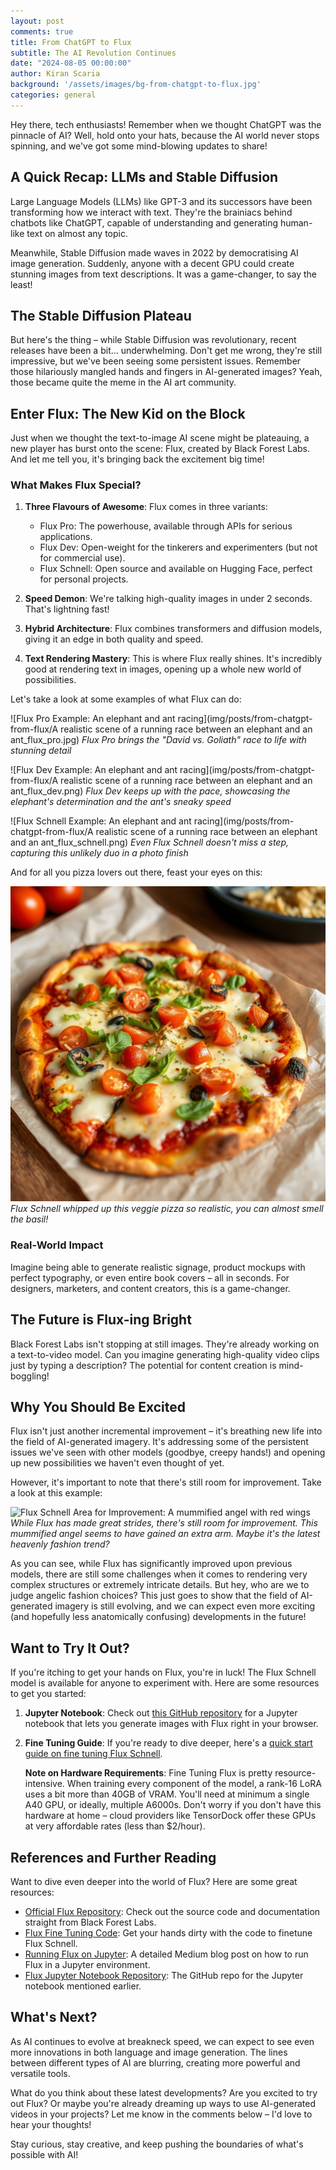 ```yaml
---
layout: post
comments: true
title: From ChatGPT to Flux
subtitle: The AI Revolution Continues
date: "2024-08-05 00:00:00"
author: Kiran Scaria
background: '/assets/images/bg-from-chatgpt-to-flux.jpg'
categories: general
---
```


Hey there, tech enthusiasts! Remember when we thought ChatGPT was the pinnacle of AI? Well, hold onto your hats, because the AI world never stops spinning, and we've got some mind-blowing updates to share!

## A Quick Recap: LLMs and Stable Diffusion

Large Language Models (LLMs) like GPT-3 and its successors have been transforming how we interact with text. They're the brainiacs behind chatbots like ChatGPT, capable of understanding and generating human-like text on almost any topic.

Meanwhile, Stable Diffusion made waves in 2022 by democratising AI image generation. Suddenly, anyone with a decent GPU could create stunning images from text descriptions. It was a game-changer, to say the least!

## The Stable Diffusion Plateau

But here's the thing – while Stable Diffusion was revolutionary, recent releases have been a bit... underwhelming. Don't get me wrong, they're still impressive, but we've been seeing some persistent issues. Remember those hilariously mangled hands and fingers in AI-generated images? Yeah, those became quite the meme in the AI art community.

## Enter Flux: The New Kid on the Block

Just when we thought the text-to-image AI scene might be plateauing, a new player has burst onto the scene: Flux, created by Black Forest Labs. And let me tell you, it's bringing back the excitement big time!

### What Makes Flux Special?

1. **Three Flavours of Awesome**: Flux comes in three variants:
   - Flux Pro: The powerhouse, available through APIs for serious applications.
   - Flux Dev: Open-weight for the tinkerers and experimenters (but not for commercial use).
   - Flux Schnell: Open source and available on Hugging Face, perfect for personal projects.

2. **Speed Demon**: We're talking high-quality images in under 2 seconds. That's lightning fast!

3. **Hybrid Architecture**: Flux combines transformers and diffusion models, giving it an edge in both quality and speed.

4. **Text Rendering Mastery**: This is where Flux really shines. It's incredibly good at rendering text in images, opening up a whole new world of possibilities.

Let's take a look at some examples of what Flux can do:

![Flux Pro Example: An elephant and ant racing](img/posts/from-chatgpt-from-flux/A realistic scene of a running race between an elephant and an ant_flux_pro.jpg)
*Flux Pro brings the "David vs. Goliath" race to life with stunning detail*

![Flux Dev Example: An elephant and ant racing](img/posts/from-chatgpt-from-flux/A realistic scene of a running race between an elephant and an ant_flux_dev.png)
*Flux Dev keeps up with the pace, showcasing the elephant's determination and the ant's sneaky speed*

![Flux Schnell Example: An elephant and ant racing](img/posts/from-chatgpt-from-flux/A realistic scene of a running race between an elephant and an ant_flux_schnell.png)
*Even Flux Schnell doesn't miss a step, capturing this unlikely duo in a photo finish*

And for all you pizza lovers out there, feast your eyes on this:

![Flux Schnell Vegetable Pizza](img/posts/from-chatgpt-from-flux/pizza.png)
*Flux Schnell whipped up this veggie pizza so realistic, you can almost smell the basil!*

### Real-World Impact

Imagine being able to generate realistic signage, product mockups with perfect typography, or even entire book covers – all in seconds. For designers, marketers, and content creators, this is a game-changer.

## The Future is Flux-ing Bright

Black Forest Labs isn't stopping at still images. They're already working on a text-to-video model. Can you imagine generating high-quality video clips just by typing a description? The potential for content creation is mind-boggling!

## Why You Should Be Excited

Flux isn't just another incremental improvement – it's breathing new life into the field of AI-generated imagery. It's addressing some of the persistent issues we've seen with other models (goodbye, creepy hands!) and opening up new possibilities we haven't even thought of yet.

However, it's important to note that there's still room for improvement. Take a look at this example:

![Flux Schnell Area for Improvement: A mummified angel with red wings](placeholder_improvement_image.jpg)
*While Flux has made great strides, there's still room for improvement. This mummified angel seems to have gained an extra arm. Maybe it's the latest heavenly fashion trend?*

As you can see, while Flux has significantly improved upon previous models, there are still some challenges when it comes to rendering very complex structures or extremely intricate details. But hey, who are we to judge angelic fashion choices? This just goes to show that the field of AI-generated imagery is still evolving, and we can expect even more exciting (and hopefully less anatomically confusing) developments in the future!

## Want to Try It Out?

If you're itching to get your hands on Flux, you're in luck! The Flux Schnell model is available for anyone to experiment with. Here are some resources to get you started:

1. **Jupyter Notebook**: Check out [this GitHub repository](https://github.com/camenduru/flux-jupyter) for a Jupyter notebook that lets you generate images with Flux right in your browser.

2. **Fine Tuning Guide**: If you're ready to dive deeper, here's a [quick start guide on fine tuning Flux Schnell](https://github.com/bghira/SimpleTuner/blob/main/documentation/quickstart/FLUX.md).

   **Note on Hardware Requirements**: Fine Tuning Flux is pretty resource-intensive. When training every component of the model, a rank-16 LoRA uses a bit more than 40GB of VRAM. You'll need at minimum a single A40 GPU, or ideally, multiple A6000s. Don't worry if you don't have this hardware at home – cloud providers like TensorDock offer these GPUs at very affordable rates (less than $2/hour).

## References and Further Reading

Want to dive even deeper into the world of Flux? Here are some great resources:

- [Official Flux Repository](https://github.com/black-forest-labs/flux): Check out the source code and documentation straight from Black Forest Labs.
- [Flux Fine Tuning Code](https://github.com/black-forest-labs/flux): Get your hands dirty with the code to finetune Flux Schnell.
- [Running Flux on Jupyter](https://medium.com/@richardsongunde/black-forest-labs-flux-the-new-text-to-image-ai-thats-making-waves-c39e68607ae7): A detailed Medium blog post on how to run Flux in a Jupyter environment.
- [Flux Jupyter Notebook Repository](https://github.com/camenduru/flux-jupyter): The GitHub repo for the Jupyter notebook mentioned earlier.

## What's Next?

As AI continues to evolve at breakneck speed, we can expect to see even more innovations in both language and image generation. The lines between different types of AI are blurring, creating more powerful and versatile tools.

What do you think about these latest developments? Are you excited to try out Flux? Or maybe you're already dreaming up ways to use AI-generated videos in your projects? Let me know in the comments below – I'd love to hear your thoughts!

Stay curious, stay creative, and keep pushing the boundaries of what's possible with AI!
